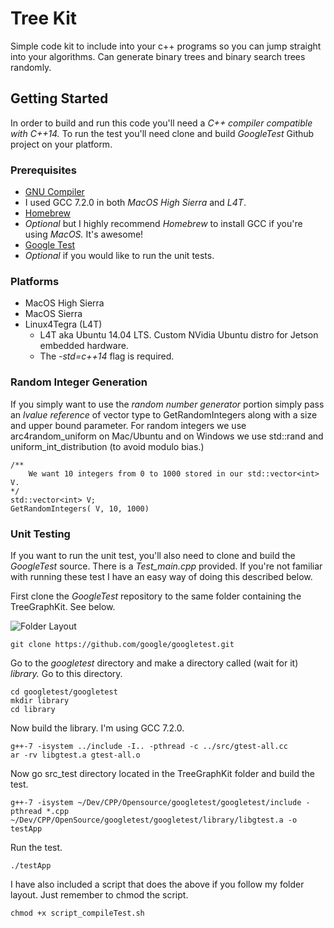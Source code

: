 
# Tree Kit

Simple code kit to include into your c++ programs so you can jump straight into your algorithms. Can generate binary trees and binary search trees randomly.

## Getting Started

In order to build and run this code you'll need a *C++ compiler compatible with C++14.* To run the test you'll need clone and build *GoogleTest* Github project on your platform.

### Prerequisites

* [GNU Compiler](https://gcc.gnu.org)
 * I used GCC 7.2.0 in both *MacOS High Sierra* and *L4T*.
* [Homebrew](https://brew.sh)
 * *Optional* but I highly recommend *Homebrew* to install GCC if you're using *MacOS.* It's awesome!
* [Google Test](https://github.com/google/googletest)
 * *Optional* if you would like to run the unit tests.

### Platforms

* MacOS High Sierra
* MacOS Sierra
* Linux4Tegra (L4T) 
  * L4T aka Ubuntu 14.04 LTS. Custom NVidia Ubuntu distro for Jetson embedded hardware.
  * The *-std=c++14* flag is required.


### Random Integer Generation

If you simply want to use the *random number generator* portion simply pass an *lvalue reference* of vector<int> type to GetRandomIntegers along with a size and upper bound parameter. For random integers we use arc4random_uniform on Mac/Ubuntu and on Windows we use std::rand and uniform_int_distribution (to avoid modulo bias.) 

```
/**
	We want 10 integers from 0 to 1000 stored in our std::vector<int> V.
*/
std::vector<int> V;
GetRandomIntegers( V, 10, 1000)
```

### Unit Testing

If you want to run the unit test, you'll also need to clone and build the *GoogleTest* source. There is a *Test_main.cpp* provided. If you're not familiar with running these test I have an easy way of doing this described below.


 

First clone the *GoogleTest* repository to the same folder containing the TreeGraphKit. See below.

![Folder Layout](https://github.com/MarsMSJ/TreeGraphKit/raw/Images/images/FolderArrangement.png )

```
git clone https://github.com/google/googletest.git
```

Go to the *googletest* directory and make a directory called (wait for it) *library.* Go to this directory.

```
cd googletest/googletest
mkdir library
cd library
```

Now build the library. I'm using GCC 7.2.0.

```
g++-7 -isystem ../include -I.. -pthread -c ../src/gtest-all.cc
ar -rv libgtest.a gtest-all.o
```

Now go src_test directory located in the TreeGraphKit folder and build the test.
```
g++-7 -isystem ~/Dev/CPP/Opensource/googletest/googletest/include -pthread *.cpp ~/Dev/CPP/OpenSource/googletest/googletest/library/libgtest.a -o testApp
```

Run the test.
```
./testApp
```

I have also included a script that does the above if you follow my folder layout. Just remember to chmod the script.
```
chmod +x script_compileTest.sh 
```
